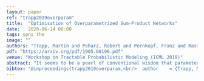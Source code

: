 ```yaml
---
layout: paper
ref: "trapp2019overparam"
title:  "Optimisation of Overparametrized Sum-Product Networks"
date:   2020-06-14 00:00
tags: spns the
image: ""
authors: "Trapp, Martin and Peharz, Robert and Pernkopf, Franz and Rasmussen, Carl E."
pdf: "https://arxiv.org/pdf/1905.08196.pdf"
venue: "Workshop on Tractable Probabilistic Modeling (ICML 2019)"
abstract: "It seems to be a pearl of conventional wisdom that parameter learning in deep sum-product networks is surprisingly fast compared to shallow mixture models. This paper examines the effects of overparameterization in sum-product networks on the speed of parameter optimisation. Using theoretical analysis and empirical experiments, we show that deep sum-product networks exhibit an implicit acceleration compared to their shallow counterpart. In fact, gradient-based optimisation in deep tree-structured sum-product networks is equal to gradient ascend with adaptive and time-varying learning rates and additional momentum terms."
bibtex: "@inproceedings{trapp2019overparam,<br/>  author    = {Trapp, Martin and Peharz, Robert and Pernkopf, Franz},<br/>  title     = {Optimisation of Overparametrized Sum-Product Networks},<br/>  booktitle = {Workshop on Tractable Probabilistic Modeling (ICML 2019)},<br/>  year      = {2019}<br/>}"
---
```

